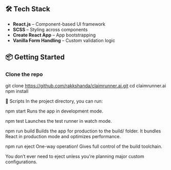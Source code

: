 ## 🛠️ Tech Stack

- **React.js** – Component-based UI framework  
- **SCSS** – Styling across components  
- **Create React App** – App bootstrapping  
- **Vanilla Form Handling** – Custom validation logic  

## 📦 Getting Started

### Clone the repo

git clone https://github.com/rakkshanda/claimrunner.ai.git
cd claimrunner.ai
npm install


🧪 Scripts
In the project directory, you can run:

npm start
Runs the app in development mode.

npm test
Launches the test runner in watch mode.

npm run build
Builds the app for production to the build/ folder. It bundles React in production mode and optimizes performance.

npm run eject
One-way operation! Gives full control of the build toolchain.

You don’t ever need to eject unless you're planning major custom configurations.

